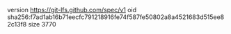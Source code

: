 version https://git-lfs.github.com/spec/v1
oid sha256:f7ad1ab16b71eecfc791218916fe74f587fe50802a8a4521683d515ee82c13f8
size 3770
